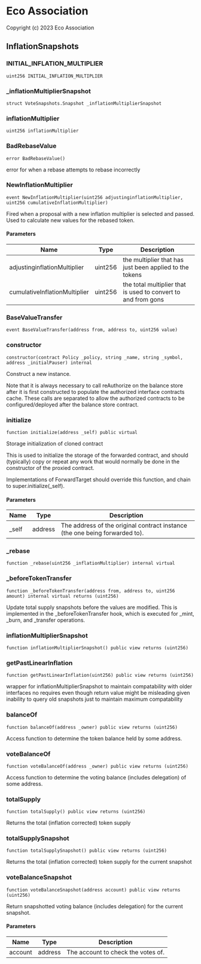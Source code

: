 # Eco Association

Copyright (c) 2023 Eco Association

## InflationSnapshots

### INITIAL_INFLATION_MULTIPLIER

```solidity
uint256 INITIAL_INFLATION_MULTIPLIER
```

### _inflationMultiplierSnapshot

```solidity
struct VoteSnapshots.Snapshot _inflationMultiplierSnapshot
```

### inflationMultiplier

```solidity
uint256 inflationMultiplier
```

### BadRebaseValue

```solidity
error BadRebaseValue()
```

error for when a rebase attempts to rebase incorrectly

### NewInflationMultiplier

```solidity
event NewInflationMultiplier(uint256 adjustinginflationMultiplier, uint256 cumulativeInflationMultiplier)
```

Fired when a proposal with a new inflation multiplier is selected and passed.
Used to calculate new values for the rebased token.

#### Parameters

| Name | Type | Description |
| ---- | ---- | ----------- |
| adjustinginflationMultiplier | uint256 | the multiplier that has just been applied to the tokens |
| cumulativeInflationMultiplier | uint256 | the total multiplier that is used to convert to and from gons |

### BaseValueTransfer

```solidity
event BaseValueTransfer(address from, address to, uint256 value)
```

### constructor

```solidity
constructor(contract Policy _policy, string _name, string _symbol, address _initialPauser) internal
```

Construct a new instance.

Note that it is always necessary to call reAuthorize on the balance store
after it is first constructed to populate the authorized interface
contracts cache. These calls are separated to allow the authorized
contracts to be configured/deployed after the balance store contract.

### initialize

```solidity
function initialize(address _self) public virtual
```

Storage initialization of cloned contract

This is used to initialize the storage of the forwarded contract, and
should (typically) copy or repeat any work that would normally be
done in the constructor of the proxied contract.

Implementations of ForwardTarget should override this function,
and chain to super.initialize(_self).

#### Parameters

| Name | Type | Description |
| ---- | ---- | ----------- |
| _self | address | The address of the original contract instance (the one being              forwarded to). |

### _rebase

```solidity
function _rebase(uint256 _inflationMultiplier) internal virtual
```

### _beforeTokenTransfer

```solidity
function _beforeTokenTransfer(address from, address to, uint256 amount) internal virtual returns (uint256)
```

Update total supply snapshots before the values are modified. This is implemented
in the _beforeTokenTransfer hook, which is executed for _mint, _burn, and _transfer operations.

### inflationMultiplierSnapshot

```solidity
function inflationMultiplierSnapshot() public view returns (uint256)
```

### getPastLinearInflation

```solidity
function getPastLinearInflation(uint256) public view returns (uint256)
```

wrapper for inflationMultiplierSnapshot to maintain compatability with older interfaces
no requires even though return value might be misleading given inability to query old snapshots just to maintain maximum compatability

### balanceOf

```solidity
function balanceOf(address _owner) public view returns (uint256)
```

Access function to determine the token balance held by some address.

### voteBalanceOf

```solidity
function voteBalanceOf(address _owner) public view returns (uint256)
```

Access function to determine the voting balance (includes delegation) of some address.

### totalSupply

```solidity
function totalSupply() public view returns (uint256)
```

Returns the total (inflation corrected) token supply

### totalSupplySnapshot

```solidity
function totalSupplySnapshot() public view returns (uint256)
```

Returns the total (inflation corrected) token supply for the current snapshot

### voteBalanceSnapshot

```solidity
function voteBalanceSnapshot(address account) public view returns (uint256)
```

Return snapshotted voting balance (includes delegation) for the current snapshot.

#### Parameters

| Name | Type | Description |
| ---- | ---- | ----------- |
| account | address | The account to check the votes of. |

